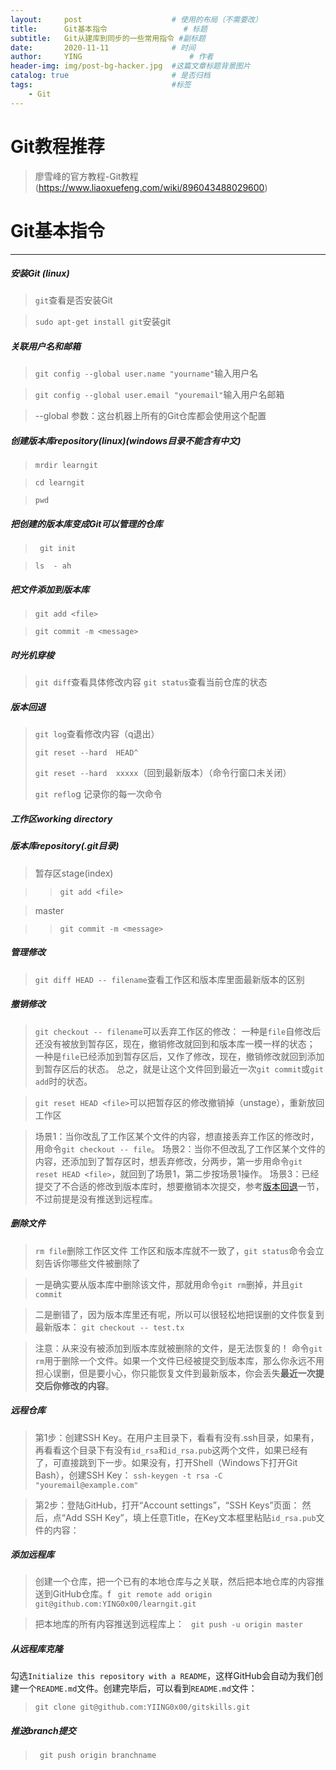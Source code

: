 ```yaml
---
layout:     post   				    # 使用的布局（不需要改）
title:      Git基本指令 				# 标题 
subtitle:   Git从建库到同步的一些常用指令 #副标题
date:       2020-11-11 				# 时间
author:     YING 						# 作者
header-img: img/post-bg-hacker.jpg 	#这篇文章标题背景图片
catalog: true 						# 是否归档
tags:								#标签
    - Git
---
```


# Git教程推荐
> 廖雪峰的官方教程-Git教程
> (https://www.liaoxuefeng.com/wiki/896043488029600)



# Git基本指令
---
##### 安装Git  (linux)

> `git`查看是否安装Git

> `sudo apt-get install git`安装git

##### 关联用户名和邮箱

> `git config --global user.name "yourname"`输入用户名

> `git config --global user.email "youremail"`输入用户名邮箱

> --global 参数：这台机器上所有的Git仓库都会使用这个配置

##### 创建版本库repository(linux)(windows目录不能含有中文)

> `mrdir learngit`

> `cd learngit`

> `pwd`

##### 把创建的版本库变成Git可以管理的仓库

> ` git init`

> `ls  - ah`

##### 把文件添加到版本库

> `git add <file>`

> `git commit -m <message>`

##### 时光机穿梭

> `git diff`查看具体修改内容
> `git status`查看当前仓库的状态

##### 版本回退

> `git log`查看修改内容（q退出）
>
> `git reset --hard  HEAD^`
>
> `git reset --hard  xxxxx`（回到最新版本）（命令行窗口未关闭）
>
> `git reflo`g 记录你的每一次命令

##### 工作区working directory

##### 版本库repository(.git目录)

>暂存区stage(index)

>> `git add <file>`

> master

> > `git commit -m <message>`

##### 管理修改

> `git diff HEAD -- filename`查看工作区和版本库里面最新版本的区别

##### 撤销修改

> `git checkout -- filename`可以丢弃工作区的修改：
> 一种是`file`自修改后还没有被放到暂存区，现在，撤销修改就回到和版本库一模一样的状态；
> 一种是`file`已经添加到暂存区后，又作了修改，现在，撤销修改就回到添加到暂存区后的状态。
> 总之，就是让这个文件回到最近一次`git commit`或`git add`时的状态。

> `git reset HEAD <file>`可以把暂存区的修改撤销掉（unstage），重新放回工作区

>场景1：当你改乱了工作区某个文件的内容，想直接丢弃工作区的修改时，用命令`git checkout -- file`。
>场景2：当你不但改乱了工作区某个文件的内容，还添加到了暂存区时，想丢弃修改，分两步，第一步用命令`git reset HEAD <file>`，就回到了场景1，第二步按场景1操作。
>场景3：已经提交了不合适的修改到版本库时，想要撤销本次提交，参考[版本回退](https://www.liaoxuefeng.com/wiki/896043488029600/897013573512192)一节，不过前提是没有推送到远程库。



##### 删除文件

> `rm file`删除工作区文件
> 工作区和版本库就不一致了，`git status`命令会立刻告诉你哪些文件被删除了

> 一是确实要从版本库中删除该文件，那就用命令`git rm`删掉，并且`git commit`

> 二是删错了，因为版本库里还有呢，所以可以很轻松地把误删的文件恢复到最新版本：
> `git checkout -- test.tx`

> 注意：从来没有被添加到版本库就被删除的文件，是无法恢复的！
> 命令`git rm`用于删除一个文件。如果一个文件已经被提交到版本库，那么你永远不用担心误删，但是要小心，你只能恢复文件到最新版本，你会丢失**最近一次提交后你修改的内容**。

##### 远程仓库

> 第1步：创建SSH Key。在用户主目录下，看看有没有.ssh目录，如果有，再看看这个目录下有没有`id_rsa`和`id_rsa.pub`这两个文件，如果已经有了，可直接跳到下一步。如果没有，打开Shell（Windows下打开Git Bash），创建SSH Key：
> `ssh-keygen -t rsa -C "youremail@example.com"`


> 第2步：登陆GitHub，打开“Account settings”，“SSH Keys”页面：
> 然后，点“Add SSH Key”，填上任意Title，在Key文本框里粘贴`id_rsa.pub`文件的内容：

##### 添加远程库

> 创建一个仓库，把一个已有的本地仓库与之关联，然后把本地仓库的内容推送到GitHub仓库。f
> ` git remote add origin git@github.com:YING0x00/learngit.git`

> 把本地库的所有内容推送到远程库上：
> ` git push -u origin master`

##### 从远程库克隆

​		勾选`Initialize this repository with a README`，这样GitHub会自动为我们创建一个`README.md`文件。创建完毕后，可以看到`README.md`文件：

> `git clone git@github.com:YIING0x00/gitskills.git`

##### 推送branch提交

> ` git push origin branchname`